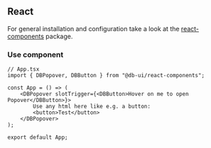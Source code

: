 ## React

For general installation and configuration take a look at the [react-components](https://www.npmjs.com/package/@db-ui/react-components) package.

### Use component

```tsx App.tsx
// App.tsx
import { DBPopover, DBButton } from "@db-ui/react-components";

const App = () => (
	<DBPopover slotTrigger={<DBButton>Hover on me to open Popover</DBButton>}>
		Use any html here like e.g. a button:
		<button>Test</button>
	</DBPopover>
);

export default App;
```
